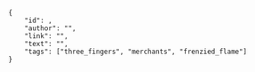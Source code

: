     {
        "id": ,
        "author": "",
        "link": "",
        "text": "",
        "tags": ["three_fingers", "merchants", "frenzied_flame"]
    }